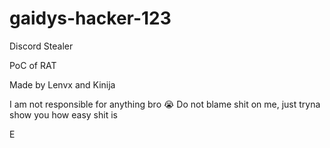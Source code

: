 # gaidys-hacker-123
Discord Stealer

PoC of RAT

Made by Lenvx and Kinija

I am not responsible for anything bro :sob:
Do not blame shit on me, just tryna show you how easy shit is

E